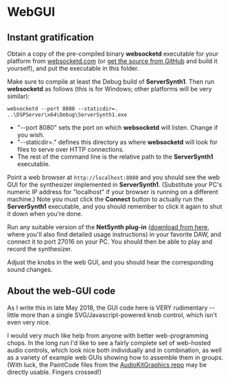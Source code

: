 # WebGUI

## Instant gratification
Obtain a copy of the pre-compiled binary **websocketd** executable for your platform from [websocketd.com](http://websocketd.com/) (or [get the source from GitHub](https://github.com/joewalnes/websocketd) and build it yourself), and put the executable in this folder.

Make sure to compile at least the Debug build of **ServerSynth1**. Then run **websocketd** as follows (this is for Windows; other platforms will be very similar):

```
websocketd --port 8080 --staticdir=. ..\DSPServer\x64\Debug\ServerSynth1.exe
```

- "--port 8080" sets the port on which **websocketd** will listen. Change if you wish.
- "--staticdir=." defines this directory as where **websocketd** will look for files to serve over HTTP connections.
- The rest of the command line is the relative path to the **ServerSynth1** executable.

Point a web browser at ```http://localhost:8080``` and you should see the web GUI for the synthesizer implemented in **ServerSynth1**. (Substitute your PC's numeric IP address for "localhost" if your browser is running on a different machine.) Note you must click the **Connect** button to actually run the **ServerSynth1** executable, and you should remember to click it again to shut it down when you're done.

Run any suitable version of the **NetSynth plug-in** ([download from here](http://netvst.org/wiki/doku.php?id=downloading_and_using_netvst), where you'll also find detailed usage instructions) in your favorite DAW, and connect it to port 27016 on your PC. You should then be able to play and record the synthesizer.

Adjust the knobs in the web GUI, and you should hear the corresponding sound changes.

## About the web-GUI code
As I write this in late May 2018, the GUI code here is VERY rudimentary -- little more than a single SVG/Javascript-powered knob control, which isn't even very nice.

I would very much like help from anyone with better web-programming chops. In the long run I'd like to see a fairly complete set of web-hosted audio controls, which look nice both individually and in combination, as well as a variety of example web GUIs showing how to assemble them in groups. (With luck, the PaintCode files from the [AudioKitGraphics repo](https://github.com/AudioKit/AudioKitGraphics) may be directly usable. Fingers crossed!)

